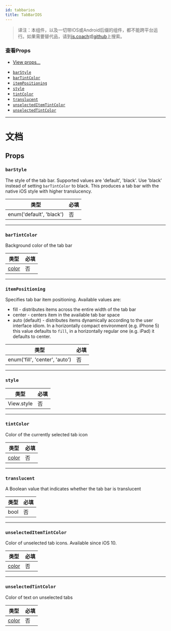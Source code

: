 ```yaml
---
id: tabbarios
title: TabBarIOS
---
```


> 译注：本组件，以及一切带IOS或Android后缀的组件，都不能跨平台运行。如果需要替代品，请到[js.coach](https://js.coach/react-native?search=tab)或[github](https://github.com/search?utf8=%E2%9C%93&q=react+native+tab)上搜索。

### 查看Props

* [View props...](view.md#props)

- [`barStyle`](tabbarios.md#barstyle)
- [`barTintColor`](tabbarios.md#bartintcolor)
- [`itemPositioning`](tabbarios.md#itempositioning)
- [`style`](tabbarios.md#style)
- [`tintColor`](tabbarios.md#tintcolor)
- [`translucent`](tabbarios.md#translucent)
- [`unselectedItemTintColor`](tabbarios.md#unselecteditemtintcolor)
- [`unselectedTintColor`](tabbarios.md#unselectedtintcolor)

---

# 文档

## Props

### `barStyle`

The style of the tab bar. Supported values are 'default', 'black'. Use 'black' instead of setting `barTintColor` to black. This produces a tab bar with the native iOS style with higher translucency.

| 类型                     | 必填 |
| ------------------------ | -------- |
| enum('default', 'black') | 否       |

---

### `barTintColor`

Background color of the tab bar

| 类型               | 必填 |
| ------------------ | -------- |
| [color](colors.md) | 否       |

---

### `itemPositioning`

Specifies tab bar item positioning. Available values are:

* fill - distributes items across the entire width of the tab bar
* center - centers item in the available tab bar space
* auto (default) - distributes items dynamically according to the user interface idiom. In a horizontally compact environment (e.g. iPhone 5) this value defaults to `fill`, in a horizontally regular one (e.g. iPad) it defaults to center.

| 类型                           | 必填 |
| ------------------------------ | -------- |
| enum('fill', 'center', 'auto') | 否       |

---

### `style`

| 类型       | 必填 |
| ---------- | -------- |
| View.style | 否       |

---

### `tintColor`

Color of the currently selected tab icon

| 类型               | 必填 |
| ------------------ | -------- |
| [color](colors.md) | 否       |

---

### `translucent`

A Boolean value that indicates whether the tab bar is translucent

| 类型 | 必填 |
| ---- | -------- |
| bool | 否       |

---

### `unselectedItemTintColor`

Color of unselected tab icons. Available since iOS 10.

| 类型               | 必填 |
| ------------------ | -------- |
| [color](colors.md) | 否       |

---

### `unselectedTintColor`

Color of text on unselected tabs

| 类型               | 必填 |
| ------------------ | -------- |
| [color](colors.md) | 否       |
